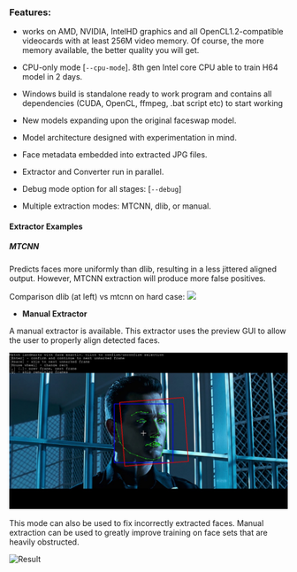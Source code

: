 ### **Features**:

- works on AMD, NVIDIA, IntelHD graphics and all OpenCL1.2-compatible videocards with at least 256M video memory. Of course, the more memory available, the better quality you will get.

- CPU-only mode [`--cpu-mode`]. 8th gen Intel core CPU able to train H64 model in 2 days.

- Windows build is standalone ready to work program and contains all dependencies (CUDA, OpenCL, ffmpeg, .bat script etc) to start working

- New models expanding upon the original faceswap model.

- Model architecture designed with experimentation in mind.

- Face metadata embedded into extracted JPG files.

- Extractor and Converter run in parallel.

- Debug mode option for all stages: [`--debug`]

- Multiple extraction modes: MTCNN, dlib, or manual.

#### Extractor Examples
##### MTCNN

Predicts faces more uniformly than dlib, resulting in a less jittered aligned output. However, MTCNN extraction will produce more false positives.

Comparison dlib (at left) vs mtcnn on hard case:
![](https://i.imgur.com/5qLiiOV.gif)

- **Manual Extractor**

A manual extractor is available. This extractor uses the preview GUI to allow the user to properly align detected faces. 

![](manual_extractor_0.jpg)

This mode can also be used to fix incorrectly extracted faces. Manual extraction can be used to greatly improve training on face sets that are heavily obstructed. 

![Result](https://user-images.githubusercontent.com/8076202/38454756-0fa7a86c-3a7e-11e8-9065-182b4a8a7a43.gif)

